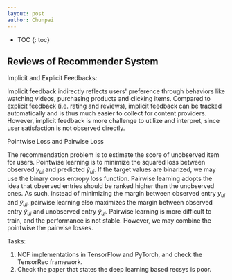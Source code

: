 ```yaml
---
layout: post
author: Chunpai
---
```


* TOC
{: toc}
## Reviews of Recommender System

Implicit and Explicit Feedbacks:

Implicit feedback indirectly reflects users' preference through behaviors like watching videos, purchasing products and clicking items. Compared to explicit feedback (i.e. rating and reviews), implicit feedback can be tracked automatically and is thus much easier to collect for content providers. However, implicit feedback is more challenge to utilize and interpret, since user satisfaction is not observed directly. 



Pointwise Loss and Pairwise Loss

The recommendation problem is to estimate the score of unobserved item for users. Pointwise learning is to minimize the squared loss between observed $y_{ui}$ and predicted $\hat{y}_{ui}$. If the target values are binarized, we may use the binary cross entropy loss function. Pairwise learning adopts the idea that observed entries should be ranked higher than the unobserved ones. As such, instead of minimizing the margin between observed entry $y_{ui}$ and $\hat{y}_{ui}$,  pairwise learning ~~also~~ maximizes the margin between observed entry $\hat{y}_{ui}$ and unobserved entry $\hat{y}_{uj}$. Pairwise learning is more difficult to train, and the performance is not stable. However, we may combine the pointwise the pairwise losses. 



Tasks: 

1. NCF implementations in TensorFlow and PyTorch, and check the TensorRec framework.
2.  Check the paper that states the deep learning based recsys is poor. 







 

